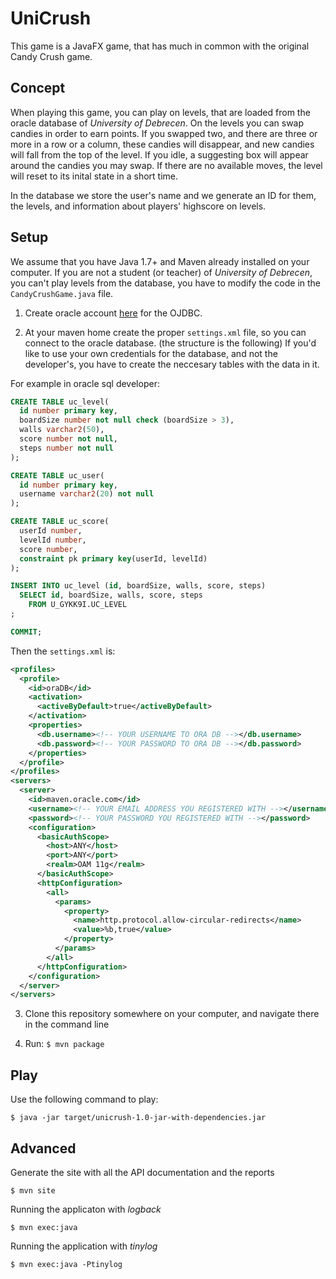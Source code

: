 # UniCrush

This game is a JavaFX game, that has much in common with the original Candy Crush game.

## Concept

When playing this game, you can play on levels, that are loaded from the oracle database of *University of Debrecen*. On the levels you can swap candies in order to earn points. If you swapped two, and there are three or more in a row or a column, these candies will disappear, and new candies will fall from the top of the level. If you idle, a suggesting box will appear around the candies you may swap. If there are no available moves, the level will reset to its inital state in a short time.

In the database we store the user's name and we generate an ID for them, the levels, and information about players' highscore on levels.

## Setup
We assume that you have Java 1.7+ and Maven already installed on your computer. If you are not a student (or teacher) of *University of Debrecen*, you can't play levels from the database, you have to modify the code in the `CandyCrushGame.java` file.

1. Create oracle account [here](https://www.oracle.com/webapps/maven/register/license.html) for the OJDBC.

2. At your maven home create the proper `settings.xml` file, so you can connect to the oracle database. (the structure is the following)
If you'd like to use your own credentials for the database, and not the developer's, you have to create the neccesary tables with the data in it.

For example in oracle sql developer:

```sql
CREATE TABLE uc_level(
  id number primary key,
  boardSize number not null check (boardSize > 3),
  walls varchar2(50),
  score number not null,
  steps number not null
);

CREATE TABLE uc_user(
  id number primary key,
  username varchar2(20) not null
);

CREATE TABLE uc_score(
  userId number,
  levelId number,
  score number,
  constraint pk primary key(userId, levelId)
);

INSERT INTO uc_level (id, boardSize, walls, score, steps)
  SELECT id, boardSize, walls, score, steps
    FROM U_GYKK9I.UC_LEVEL
;

COMMIT;
```

Then the `settings.xml` is:


```xml
<profiles>
  <profile>
    <id>oraDB</id>
    <activation>
      <activeByDefault>true</activeByDefault>
    </activation>
    <properties>
      <db.username><!-- YOUR USERNAME TO ORA DB --></db.username>
      <db.password><!-- YOUR PASSWORD TO ORA DB --></db.password>
    </properties>
  </profile>
</profiles>
<servers>
  <server>
    <id>maven.oracle.com</id>
    <username><!-- YOUR EMAIL ADDRESS YOU REGISTERED WITH --></username>
    <password><!-- YOUR PASSWORD YOU REGISTERED WITH --></password>
    <configuration>
      <basicAuthScope>
        <host>ANY</host>
        <port>ANY</port>
        <realm>OAM 11g</realm>
      </basicAuthScope>
      <httpConfiguration>
        <all>
          <params>
            <property>
              <name>http.protocol.allow-circular-redirects</name>
              <value>%b,true</value>
            </property>
          </params>
        </all>
      </httpConfiguration>
    </configuration>
  </server>
</servers>
```

3. Clone this repository somewhere on your computer, and navigate there in the command line

4. Run: `$ mvn package`

## Play

Use the following command to play:

``$ java -jar target/unicrush-1.0-jar-with-dependencies.jar``

## Advanced

Generate the site with all the API documentation and the reports

``$ mvn site``

Running the applicaton with *logback*

``$ mvn exec:java``

Running the application with *tinylog*

``$ mvn exec:java -Ptinylog``